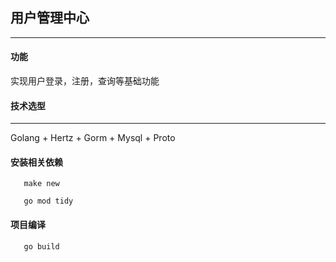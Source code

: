 ## 用户管理中心

----

#### 功能
实现用户登录，注册，查询等基础功能

#### 技术选型

----
Golang + Hertz + Gorm  + Mysql + Proto

#### 安装相关依赖
````  
   make new

   go mod tidy
````

#### 项目编译
````
   go build
````
